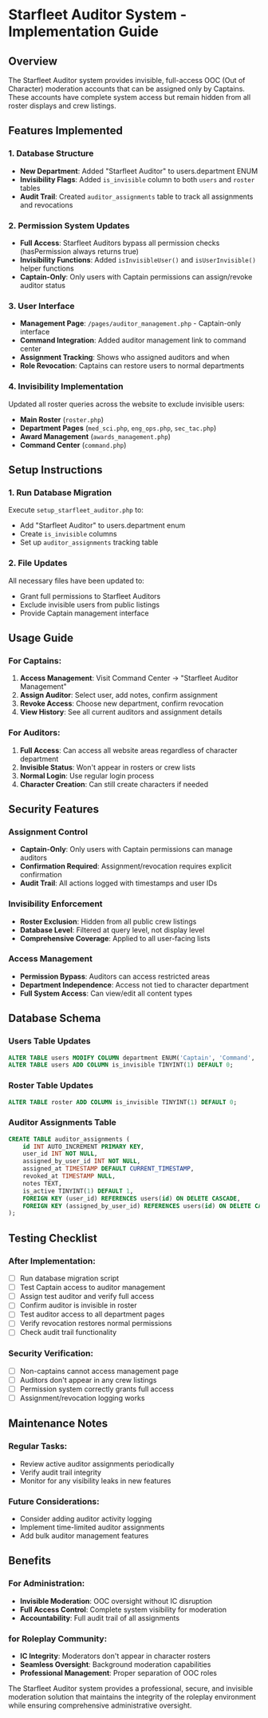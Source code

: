# Starfleet Auditor System - Implementation Guide

## Overview
The Starfleet Auditor system provides invisible, full-access OOC (Out of Character) moderation accounts that can be assigned only by Captains. These accounts have complete system access but remain hidden from all roster displays and crew listings.

## Features Implemented

### 1. Database Structure
- **New Department**: Added "Starfleet Auditor" to users.department ENUM
- **Invisibility Flags**: Added `is_invisible` column to both `users` and `roster` tables
- **Audit Trail**: Created `auditor_assignments` table to track all assignments and revocations

### 2. Permission System Updates
- **Full Access**: Starfleet Auditors bypass all permission checks (hasPermission always returns true)
- **Invisibility Functions**: Added `isInvisibleUser()` and `isUserInvisible()` helper functions
- **Captain-Only**: Only users with Captain permissions can assign/revoke auditor status

### 3. User Interface
- **Management Page**: `/pages/auditor_management.php` - Captain-only interface
- **Command Integration**: Added auditor management link to command center
- **Assignment Tracking**: Shows who assigned auditors and when
- **Role Revocation**: Captains can restore users to normal departments

### 4. Invisibility Implementation
Updated all roster queries across the website to exclude invisible users:
- **Main Roster** (`roster.php`)
- **Department Pages** (`med_sci.php`, `eng_ops.php`, `sec_tac.php`)
- **Award Management** (`awards_management.php`)
- **Command Center** (`command.php`)

## Setup Instructions

### 1. Run Database Migration
Execute `setup_starfleet_auditor.php` to:
- Add "Starfleet Auditor" to users.department enum
- Create `is_invisible` columns
- Set up `auditor_assignments` tracking table

### 2. File Updates
All necessary files have been updated to:
- Grant full permissions to Starfleet Auditors
- Exclude invisible users from public listings
- Provide Captain management interface

## Usage Guide

### For Captains:
1. **Access Management**: Visit Command Center → "Starfleet Auditor Management"
2. **Assign Auditor**: Select user, add notes, confirm assignment
3. **Revoke Access**: Choose new department, confirm revocation
4. **View History**: See all current auditors and assignment details

### For Auditors:
1. **Full Access**: Can access all website areas regardless of character department
2. **Invisible Status**: Won't appear in rosters or crew lists
3. **Normal Login**: Use regular login process
4. **Character Creation**: Can still create characters if needed

## Security Features

### Assignment Control
- **Captain-Only**: Only users with Captain permissions can manage auditors
- **Confirmation Required**: Assignment/revocation requires explicit confirmation
- **Audit Trail**: All actions logged with timestamps and user IDs

### Invisibility Enforcement
- **Roster Exclusion**: Hidden from all public crew listings
- **Database Level**: Filtered at query level, not display level
- **Comprehensive Coverage**: Applied to all user-facing lists

### Access Management
- **Permission Bypass**: Auditors can access restricted areas
- **Department Independence**: Access not tied to character department
- **Full System Access**: Can view/edit all content types

## Database Schema

### Users Table Updates
```sql
ALTER TABLE users MODIFY COLUMN department ENUM('Captain', 'Command', 'MED/SCI', 'ENG/OPS', 'SEC/TAC', 'Starfleet Auditor') NOT NULL;
ALTER TABLE users ADD COLUMN is_invisible TINYINT(1) DEFAULT 0;
```

### Roster Table Updates
```sql
ALTER TABLE roster ADD COLUMN is_invisible TINYINT(1) DEFAULT 0;
```

### Auditor Assignments Table
```sql
CREATE TABLE auditor_assignments (
    id INT AUTO_INCREMENT PRIMARY KEY,
    user_id INT NOT NULL,
    assigned_by_user_id INT NOT NULL,
    assigned_at TIMESTAMP DEFAULT CURRENT_TIMESTAMP,
    revoked_at TIMESTAMP NULL,
    notes TEXT,
    is_active TINYINT(1) DEFAULT 1,
    FOREIGN KEY (user_id) REFERENCES users(id) ON DELETE CASCADE,
    FOREIGN KEY (assigned_by_user_id) REFERENCES users(id) ON DELETE CASCADE
);
```

## Testing Checklist

### After Implementation:
- [ ] Run database migration script
- [ ] Test Captain access to auditor management
- [ ] Assign test auditor and verify full access
- [ ] Confirm auditor is invisible in roster
- [ ] Test auditor access to all department pages
- [ ] Verify revocation restores normal permissions
- [ ] Check audit trail functionality

### Security Verification:
- [ ] Non-captains cannot access management page
- [ ] Auditors don't appear in any crew listings
- [ ] Permission system correctly grants full access
- [ ] Assignment/revocation logging works

## Maintenance Notes

### Regular Tasks:
- Review active auditor assignments periodically
- Verify audit trail integrity
- Monitor for any visibility leaks in new features

### Future Considerations:
- Consider adding auditor activity logging
- Implement time-limited auditor assignments
- Add bulk auditor management features

## Benefits

### For Administration:
- **Invisible Moderation**: OOC oversight without IC disruption
- **Full Access Control**: Complete system visibility for moderation
- **Accountability**: Full audit trail of all assignments

### for Roleplay Community:
- **IC Integrity**: Moderators don't appear in character rosters
- **Seamless Oversight**: Background moderation capabilities
- **Professional Management**: Proper separation of OOC roles

The Starfleet Auditor system provides a professional, secure, and invisible moderation solution that maintains the integrity of the roleplay environment while ensuring comprehensive administrative oversight.
